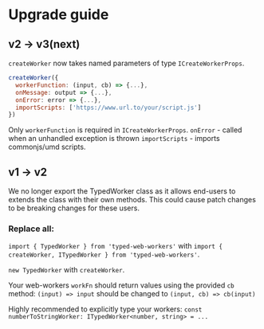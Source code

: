 # Upgrade guide

## v2 -> v3(next)
`createWorker` now takes named parameters of type `ICreateWorkerProps`.

```javascript
createWorker({
  workerFunction: (input, cb) => {...},
  onMessage: output => {...},
  onError: error => {...},
  importScripts: ['https://www.url.to/your/script.js']
})
```
Only `workerFunction` is required in `ICreateWorkerProps`.
`onError` - called when an unhandled exception is thrown
`importScripts` - imports commonjs/umd scripts.

## v1 -> v2

We no longer export the TypedWorker class as it allows end-users to extends the class with their own methods.
This could cause patch changes to be breaking changes for these users.

### Replace all:

`import { TypedWorker } from 'typed-web-workers'`
with
`import { createWorker, ITypedWorker } from 'typed-web-workers'`.

`new TypedWorker`
with
`createWorker`.

Your web-workers `workFn` should return values using the provided `cb` method:
`(input) => input` should be changed to `(input, cb) => cb(input)`

Highly recommended to explicitly type your workers:
`const numberToStringWorker: ITypedWorker<number, string> = ...`
